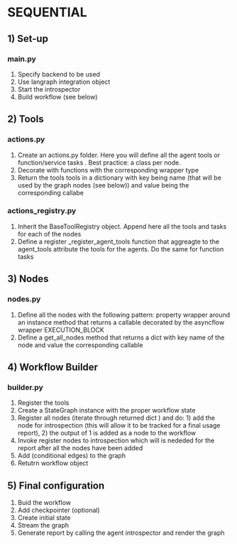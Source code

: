 # SEQUENTIAL

## 1) Set-up
### main.py
1. Specify backend to be used
2. Use langraph integration object
3. Start the introspector
4. Build workflow (see below)

## 2) Tools
### actions.py
1. Create an actions.py folder. Here you will define all the agent tools or function/service tasks . Best practice: a class per node.
2. Decorate with functions with the corresponding wrapper type
3. Return the tools tools in a dictionary with key being name (that will be used by the graph nodes (see below)) and value being the corresponding callabe

### actions_registry.py
1. Inherit the BaseToolRegistry object. Append here all the tools and tasks for each of the nodes
2. Define a register _register_agent_tools function that aggreagte to the agent_tools attribute the tools for the agents. Do the same for function tasks

## 3) Nodes
### nodes.py
1. Define all the nodes with the following pattern: property wrapper around an instance method that returns a callable decorated by the asyncflow wrapper EXECUTION_BLOCK
2. Define a get_all_nodes method that returns a dict with key name of the node and value the corresponding callable

## 4) Workflow Builder
### builder.py
1. Register the tools 
2. Create a StateGraph instance with the proper workflow state
3. Register all nodes (iterate through returned dict ) and do: 1) add the node for introspection (this will allow it to be tracked for a final usage report), 2) the output of 1 is added as a node to the workflow
4. Invoke register nodes to introspection which will is nededed for the report after all the nodes have been added
5. Add (conditional edges) to the graph 
6. Retutrn workflow object

## 5) Final configuration
1. Buid the workflow
2. Add checkpointer (optional)
3. Create initial state
4. Stream the graph
5. Generate report by calling the agent introspector and render the graph